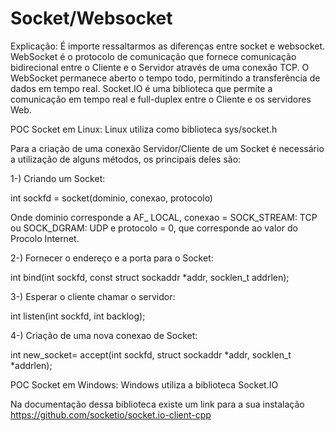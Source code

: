 # Socket/Websocket

Explicação:
É importe ressaltarmos as diferenças entre socket e websocket.
WebSocket é o protocolo de comunicação que fornece comunicação bidirecional entre o Cliente e o Servidor através de uma conexão TCP. O WebSocket permanece aberto o tempo todo, permitindo a transferência de dados em tempo real. 
Socket.IO é uma biblioteca que permite a comunicação em tempo real e full-duplex entre o Cliente e os servidores Web.

POC Socket em Linux:
Linux utiliza como biblioteca sys/socket.h


Para a criação de uma conexão Servidor/Cliente de um Socket é necessário a utilização de alguns métodos, os principais deles são:

1-) Criando um Socket:

int sockfd = socket(dominio, conexao, protocolo)

Onde dominio corresponde a AF_ LOCAL, conexao = SOCK_STREAM: TCP ou SOCK_DGRAM: UDP e protocolo = 0, que corresponde ao valor do Procolo Internet.


2-) Fornecer o endereço e a porta para o Socket:

int bind(int sockfd, const struct sockaddr *addr, socklen_t addrlen);


3-) Esperar o cliente chamar o servidor:

int listen(int sockfd, int backlog);


4-) Criação de uma nova conexao de Socket:

int new_socket= accept(int sockfd, struct sockaddr *addr, socklen_t *addrlen);


POC Socket em Windows:
Windows utiliza a biblioteca Socket.IO

Na documentação dessa biblioteca existe um link para a sua instalação https://github.com/socketio/socket.io-client-cpp
